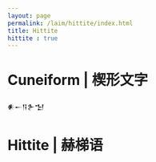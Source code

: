 ```yaml
---
layout: page
permalink: /laim/hittite/index.html
title: Hittite
hittite : true
---
```


# Cuneiform | 楔形文字

<font face='Cuneiform'>𒀭𒀸𒀀𒉿𒈠</font>

# Hittite | 赫梯语